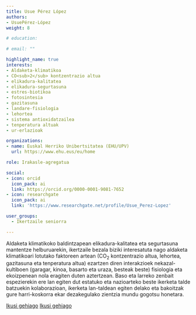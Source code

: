 ```yaml
---
title: Usue Pérez López
authors:
- UsuePérez-López
weight: 8

# education:

# email: ""

highlight_name: true
interests:
- Aldaketa-klimatikoa
- CO<sub>2</sub> kontzentrazio altua
- elikadura-kalitatea
- elikadura-segurtasuna
- estres-biotikoa
- fotosintesia
- gazitasuna
- landare-fisiologia
- lehortea
- sistema antioxidatzailea
- tenperatura altuak
- ur-erlazioak

organizations:
- name: Euskal Herriko Unibertsitatea (EHU/UPV)
  url: https://www.ehu.eus/eu/home

role: Irakasle-agregatua

social:
- icon: orcid
  icon_pack: ai
  link: https://orcid.org/0000-0001-9081-7652
- icon: researchgate
  icon_pack: ai
  link: 'https://www.researchgate.net/profile/Usue_Perez-Lopez'

user_groups: 
  - Ikertzaile seniorra

---
```


Aldaketa klimatikoko baldintzapean elikadura-kalitatea eta segurtasuna mantentze helburuarekin, ikertzaile bezala biziki interesatuta nago aldaketa klimatikoari lotutako faktoreen artean (CO<sub>2</sub> kontzentrazio altua, lehortea, gazitasuna eta tenperatura altua) ezartzen diren interakzioek nekazal-kultiboen (garagar, kinoa, basarto eta uraza, besteak beste) fisiologia eta ekoizpenean nola eragiten duten aztertzean. Baso eta larreko zenbait espezierekin ere lan egiten dut estatuko eta nazioarteko beste ikerketa talde batzuekin kolaborazioan, ikerketa lan-taldean egiten delako eta bakoitzak gure harri-koskorra ekar dezakegulako zientzia mundu gogotsu honetara.

[Ikusi gehiago](https://vimeo.com/212721303)
[Ikusi gehiago](https://www.eitb.eus/eu/telebista/programak/teknopolis/bideoak/osoa/5263234/bideoa-garagarra-klimaaldaketaren-aurrean/)